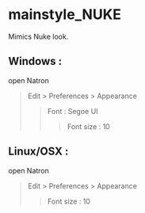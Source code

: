 # mainstyle_NUKE

Mimics Nuke look.

## Windows : 
open Natron
>Edit > Preferences > Appearance
>>Font : Segoe UI
>>>Font size : 10

## Linux/OSX :
open Natron
>Edit > Preferences > Appearance
>>Font size : 10